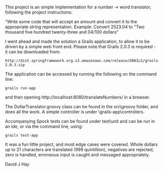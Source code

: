 This project is an simple implementation for a number -> word translator, following
the project instructions:

   "Write some code that will accept an amount and convert it to the
    appropriate string representation.
    Example:
        Convert 2523.04
        to "Two thousand five hundred twenty-three and 04/100 dollars"


I went ahead and made the solution a Grails application, to allow it to be driven by
a simple web front end.  Please note that Grails 2.0.3 is required - it can be downloaded from:

    http://dist.springframework.org.s3.amazonaws.com/release/GRAILS/grails-2.0.3.zip

The application can be accessed by running the following on the command line:

    grails run-app

and then opening http://localhost:8080/translateNumbers/ in a browser.

The DollarTranslator.groovy class can be found in the src\groovy folder, and does
all the work.  A simple controller is under \grails-app\controllers.

Accompanying Spock tests can be found under test\unit and can be run in an ide, or via
the command line, using:

    grails test-app

It was a fun little project, and most edge cases were covered.  Whole dollars up to 21 characters
are translated (999 quintillion), negatives are rejected, zero is handled, erroneous input is caught 
and messaged appropriately.

David J Hay
